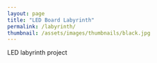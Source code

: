 ```yaml
---
layout: page
title: "LED Board Labyrinth"
permalink: /labyrinth/
thumbnail: /assets/images/thumbnails/black.jpg
---
```


LED labyrinth project